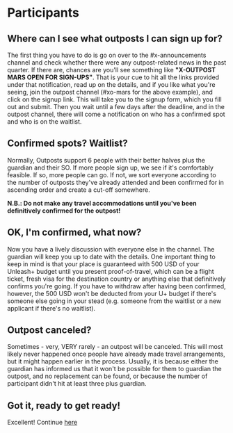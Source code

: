 # Participants

## Where can I see what outposts I can sign up for?

The first thing you have to do is go on over to the \#x-announcements channel and check whether there were any outpost-related news in the past quarter. If there are, chances are you'll see something like **"X-OUTPOST MARS OPEN FOR SIGN-UPS"**. That is your cue to hit all the links provided under that notification, read up on the details, and if you like what you're seeing, join the outpost channel \(\#xo-mars for the above example\), and click on the signup link. This will take you to the signup form, which you fill out and submit. Then you wait until a few days after the deadline, and in the outpost channel, there will come a notification on who has a confirmed spot and who is on the waitlist.

## Confirmed spots? Waitlist?

Normally, Outposts support 6 people with their better halves plus the guardian and their SO. If more people sign up, we see if it's comfortably feasible. If so, more people can go. If not, we sort everyone according to the number of outposts they've already attended and been confirmed for in ascending order and create a cut-off somewhere.

**N.B.: Do not make any travel accommodations until you've been definitively confirmed for the outpost!**

## OK, I'm confirmed, what now?

Now you have a lively discussion with everyone else in the channel. The guardian will keep you up to date with the details. One important thing to keep in mind is that your place is guaranteed with 500 USD of your Unleash+ budget until you present proof-of-travel, which can be a flight ticket, fresh visa for the destination country or anything else that definitively confirms you're going. If you have to withdraw after having been confirmed, however, the 500 USD won't be deducted from your U+ budget if there's someone else going in your stead \(e.g. someone from the waitlist or a new applicant if there's no waitlist\).

## Outpost canceled?

Sometimes - very, VERY rarely - an outpost will be canceled. This will most likely never happened once people have already made travel arrangements, but it might happen earlier in the process. Usually, it is because either the guardian has informed us that it won't be possible for them to guardian the outpost, and no replacement can be found, or because the number of participant didn't hit at least three plus guardian.

## Got it, ready to get ready!

Excellent! Continue [here](p-pre.md)

